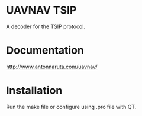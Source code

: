 # UAVNAV TSIP
A decoder for the TSIP protocol.
# Documentation
http://www.antonnaruta.com/uavnav/
# Installation
Run the make file or configure using .pro file with QT.
